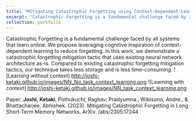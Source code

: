 ```yaml
---
title: "Mitigating Catastrophic Forgetting using Context-Dependent Learning (Research in Progress)"
excerpt: "Catastrophic Forgetting is a fundamental challenge faced by all systems that learn online. We propose leveraging the cognitive inspiration of context-dependent learning to reduce forgetting in a resource-efficient manner. <br/><img src='/images/NN_task_context_learning.png'>"
collection: portfolio
---
```


Catastrophic Forgetting is a fundamental challenge faced by all systems that learn online. We propose leveraging cognitive inspiration of context-dependent learning to reduce forgetting. In this work, we demonstrate a catastrophic forgetting mitigation tactic that uses existing neural network architecture as-is. Compared to existing catastrophic forgetting mitigation tactics, our technique takes less storage and is less time-consuming.
![Learning without context] http://joshi-ketaki.github.io/images/NN_No_task_context_learning.png
![Learning with context] http://joshi-ketaki.github.io/images/NN_task_context_learning.png


Paper:
**Joshi, Ketaki**, Pothukuchi, Raghav. Pradyumna., Wibisono, Andre., & Bhattacharjee, Abhishek. (2023). Mitigating Catastrophic Forgetting in Long Short-Term Memory Networks. ArXiv. /abs/2305.17244

